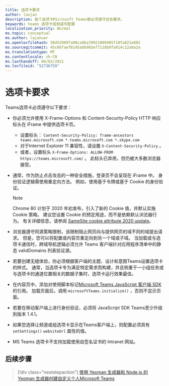```yaml
---
title: 选项卡要求
author: laujan
description: 每个选项卡Microsoft Teams都必须遵守这些要求。
keywords: teams 选项卡组频道可配置
localization_priority: Normal
ms.topic: conceptual
ms.author: lajanuar
ms.openlocfilehash: 50d529697a80ca9ba78921009405f18fa021e802
ms.sourcegitcommit: 45c66faef8145abb903ef7118b9fa914c12aba2a
ms.translationtype: MT
ms.contentlocale: zh-CN
ms.lasthandoff: 06/03/2021
ms.locfileid: "52736759"
---
```

# <a name="tab-requirements"></a>选项卡要求

Teams选项卡必须遵守以下要求：

* 你必须允许使用 X-Frame-Options 和 Content-Security-Policy HTTP 响应标头在 iFrame 中提供选项卡页。
  * 设置标头： `Content-Security-Policy: frame-ancestors teams.microsoft.com *.teams.microsoft.com *.skype.com`
  * 对于Internet Explorer 11 兼容性，请设置 `X-Content-Security-Policy` 。
  * 或者，设置标头 `X-Frame-Options: ALLOW-FROM https://teams.microsoft.com/` 。 此标头已弃用，但仍被大多数浏览器接受。
* 通常，作为防止点击攻击的一种安全措施，登录页不会呈现在 iFrame 中。 身份验证逻辑需使用重定向方法。 例如，使用基于令牌或基于 Cookie 的身份验证。

    > [!NOTE]
    > Chrome 80 计划于 2020 年初发布，引入了新的 Cookie 值，并默认实施 Cookie 策略。 建议您设置 Cookie 的预定用途，而不是依赖默认浏览器行为。 有关详细信息，请参阅 [SameSite cookie attribute 2020 update](../../resources/samesite-cookie-update.md)。

* 浏览器遵守同源策略限制，该限制阻止网页向与提供网页的域不同的域提出请求。 但是，您可以将配置或内容页重定向到另一个域或子域。 当加载或与选项卡通信时，跨域导航逻辑必须允许 Teams 客户端针对应用程序清单中的静态 validDomains 列表验证源。

* 若要创建无缝体验，你必须根据客户端的主题、设计和意图Teams设置选项卡的样式。 通常，当选项卡专为满足特定需求而构建，并且侧重于一小组任务或与选项卡的通道位置相关的数据子集时，选项卡运行效果最佳。

* 在内容页中，添加对使用脚本标记[Microsoft Teams JavaScript 客户端 SDK](/javascript/api/overview/msteams-client)的引用。 加载页面后，调用 `microsoftTeams.initialize()` ，否则不显示页面。

* 若要在移动客户端上进行身份验证，必须将 JavaScript SDK Teams至少升级到版本 1.4.1。

* 如果您选择让频道或组选项卡显示在Teams客户端上，则配置必须具有 `setSettings()` `websiteUrl` 属性的值。

* MS Teams 选项卡不支持加载使用自签名证书的 Intranet 网站。

## <a name="next-step"></a>后续步骤

> [!div class="nextstepaction"]
> [使用 Yeoman 生成器和 Node.js 的 Yeoman 生成器创建自定义个人Microsoft Teams](~/tabs/quickstarts/create-personal-tab-node-yeoman.md)
